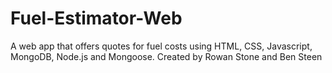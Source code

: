 # Fuel-Estimator-Web
A web app that offers quotes for fuel costs using HTML, CSS, Javascript, MongoDB, Node.js and Mongoose.
Created by Rowan Stone and Ben Steen
